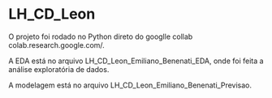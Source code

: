# LH_CD_Leon
O projeto foi rodado no Python direto do googlle collab 
colab.research.google.com/.


A EDA está no arquivo LH_CD_Leon_Emiliano_Benenati_EDA, onde foi feita a análise exploratória de dados.

A modelagem está no arquivo LH_CD_Leon_Emiliano_Benenati_Previsao.
